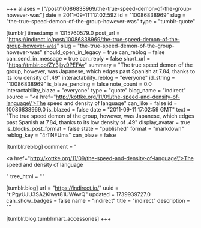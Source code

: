 +++
aliases = ["/post/10086838969/the-true-speed-demon-of-the-group-however-was"]
date = 2011-09-11T17:02:59Z
id = "10086838969"
slug = "the-true-speed-demon-of-the-group-however-was"
type = "tumblr-quote"

[tumblr]
timestamp = 1315760579.0
post_url = "https://indirect.io/post/10086838969/the-true-speed-demon-of-the-group-however-was"
slug = "the-true-speed-demon-of-the-group-however-was"
should_open_in_legacy = true
can_reblog = false
can_send_in_message = true
can_reply = false
short_url = "https://tmblr.co/ZY3jby9PEFAv"
summary = "The true speed demon of the group, however, was Japanese, which edges past Spanish at 7.84, thanks to its low density of .49"
interactability_reblog = "everyone"
id_string = "10086838969"
is_blaze_pending = false
note_count = 0.0
interactability_blaze = "everyone"
type = "quote"
blog_name = "indirect"
source = "<a href=\"http://kottke.org/11/09/the-speed-and-density-of-language\">The speed and density of language</a>"
can_like = false
id = 10086838969.0
is_blazed = false
date = "2011-09-11 17:02:59 GMT"
text = "The true speed demon of the group, however, was Japanese, which edges past Spanish at 7.84, thanks to its low density of .49"
display_avatar = true
is_blocks_post_format = false
state = "published"
format = "markdown"
reblog_key = "4rTNFUms"
can_blaze = false

[tumblr.reblog]
comment = "<p><a href=\"http://kottke.org/11/09/the-speed-and-density-of-language\">The speed and density of language</a></p>"
tree_html = ""

[tumblr.blog]
url = "https://indirect.io/"
uuid = "t:PgyUJU3SA2Klwyt81UWAwQ"
updated = 1739939727.0
can_show_badges = false
name = "indirect"
title = "indirect"
description = ""

[tumblr.blog.tumblrmart_accessories]
+++

